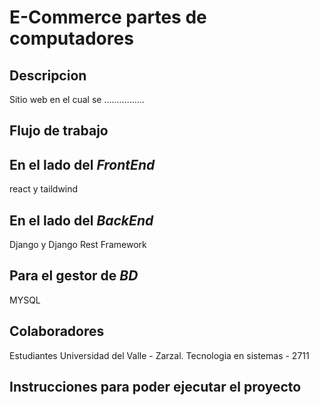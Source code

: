 # E-Commerce partes de computadores
## Descripcion 

Sitio web en el cual se ................

## Flujo de trabajo 
En el lado del _FrontEnd_
-
react y taildwind 

En el lado del _BackEnd_
-
Django y Django Rest Framework 

Para el gestor de _BD_
-
MYSQL
## Colaboradores 
Estudiantes Universidad del Valle - Zarzal. Tecnologia en sistemas - 2711

## Instrucciones para poder ejecutar el proyecto 
